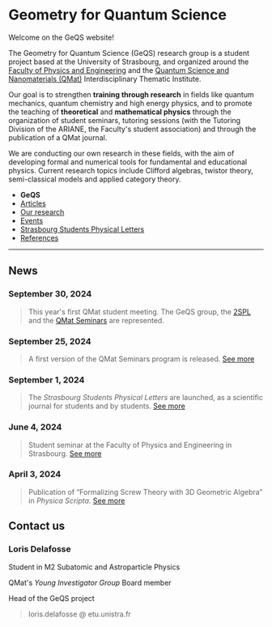 # Geometry for Quantum Science

Welcome on the GeQS website!

The Geometry for Quantum Science (GeQS) research group is a student project based at the University of Strasbourg, and organized around the [Faculty of Physics and Engineering](https://physique-ingenierie.unistra.fr/) and the [Quantum Science and Nanomaterials (QMat)](https://qmat.unistra.fr/) Interdisciplinary Thematic Institute.

Our goal is to strengthen **training through research** in fields like quantum mechanics, quantum chemistry and high energy physics, and to promote the teaching of **theoretical** and **mathematical physics** through the organization of student seminars, tutoring sessions (with the Tutoring Division of the ARIANE, the Faculty's student association) and through the publication of a QMat journal.

We are conducting our own research in these fields, with the aim of developing formal and numerical tools for fundamental and educational physics. Current research topics include Clifford algebras, twistor theory, semi-classical models and applied category theory.

- **GeQS**
- [Articles](articles.md)
- [Our research](research.md)
- [Events](events.md)
- [Strasbourg Students Physical Letters](journal.md)
- [References](references.md)

* * * 

## News

### September 30, 2024
> This year's first QMat student meeting. The GeQS group, the [2SPL](journal.md) and the [QMat Seminars](events/qmat_seminars.md) are represented.

### September 25, 2024
> A first version of the QMat Seminars program is released. [See more](events/qmat_seminars.md)

### September 1, 2024
> The *Strasbourg Students Physical Letters* are launched, as a scientific journal for students and by students. [See more](journal.md)

### June 4, 2024
> Student seminar at the Faculty of Physics and Engineering in Strasbourg. [See more](events.md#2024-student-seminar-on-quantum-sciences)

### April 3, 2024
> Publication of “Formalizing Screw Theory with 3D Geometric Algebra” in *Physica Scripta*. [See more](articles.md#formalizing-screw-theory-with-3d-geometric-algebra)


## Contact us

### Loris Delafosse

Student in M2 Subatomic and Astroparticle Physics

QMat's _Young Investigator Group_ Board member

Head of the GeQS project

> loris.delafosse @ etu.unistra.fr
